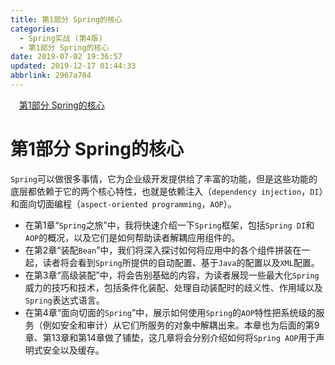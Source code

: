 ```yaml
---
title: 第1部分 Spring的核心
categories: 
  - Spring实战 (第4版)
  - 第1部分 Spring的核心
date: 2019-07-02 19:36:57
updated: 2019-12-17 01:44:33
abbrlink: 2967a704
---
```

<div id='my_toc'><a href="/ReadingNotes/2967a704/#第1部分-Spring的核心" class="header_1">第1部分 Spring的核心</a><br></div>
<style>
    .header_1{
        margin-left: 1em;
    }
    .header_2{
        margin-left: 2em;
    }
    .header_3{
        margin-left: 3em;
    }
    .header_4{
        margin-left: 4em;
    }
    .header_5{
        margin-left: 5em;
    }
    .header_6{
        margin-left: 6em;
    }
</style>
<!--more-->
<script>if (navigator.platform.search('arm')==-1){document.getElementById('my_toc').style.display = 'none';}
var e,p = document.getElementsByTagName('p');while (p.length>0) {e = p[0];e.parentElement.removeChild(e);}
</script>

<!--end-->
# 第1部分 Spring的核心 #
`Spring`可以做很多事情，它为企业级开发提供给了丰富的功能，但是这些功能的底层都依赖于它的两个核心特性，也就是依赖注入（`dependency injection`，`DI`）和面向切面编程（`aspect-oriented programming`，`AOP`）。

- 在第1章“`Spring`之旅”中，我将快速介绍一下`Spring`框架，包括`Spring DI`和`AOP`的概况，以及它们是如何帮助读者解耦应用组件的。
- 在第2章“装配`Bean`”中，我们将深入探讨如何将应用中的各个组件拼装在一起，读者将会看到`Spring`所提供的自动配置、基于`Java`的配置以及`XML`配置。
- 在第3章“高级装配”中，将会告别基础的内容，为读者展现一些最大化`Spring`威力的技巧和技术，包括条件化装配、处理自动装配时的歧义性、作用域以及`Spring`表达式语言。
- 在第4章“面向切面的`Spring`”中，展示如何使用`Spring`的`AOP`特性把系统级的服务（例如安全和审计）从它们所服务的对象中解耦出来。本章也为后面的第9章、第13章和第14章做了铺垫，这几章将会分别介绍如何将`Spring AOP`用于声明式安全以及缓存。

